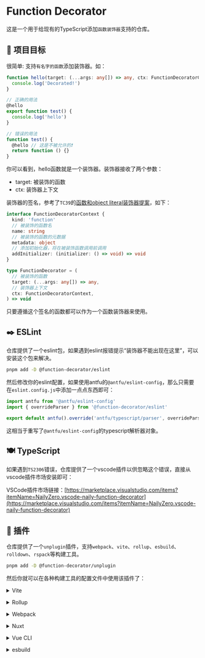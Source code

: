 # Function Decorator

这是一个用于给现有的TypeScript添加`函数装饰器`支持的仓库。

## 🎯 项目目标

很简单: 支持`有名字的函数`添加装饰器。如：

```ts
function hello(target: (...args: any[]) => any, ctx: FunctionDecoratorContext) {
  console.log('Decorated!')
}

// 正确的用法
@hello
export function test() {
  console.log('hello')
}

// 错误的用法
function test() {
  @hello // 这是不被允许的❗️
  return function () {}
}
```

你可以看到，hello函数就是一个装饰器。装饰器接收了两个参数：

- target: 被装饰的函数
- ctx: 装饰器上下文

装饰器的签名，参考了`TC39`的[函数和object literal装饰器提案](https://github.com/tc39/proposal-function-and-object-literal-element-decorators)，如下：

```ts
interface FunctionDecoratorContext {
  kind: 'function'
  // 被装饰的函数名
  name: string
  // 被装饰的函数的元数据
  metadata: object
  // 添加初始化器，将在被装饰函数调用前调用
  addInitializer: (initializer: () => void) => void
}

type FunctionDecorator = (
  // 被装饰的函数
  target: (...args: any[]) => any,
  // 装饰器上下文
  ctx: FunctionDecoratorContext,
) => void
```

只要遵循这个签名的函数都可以作为一个函数装饰器来使用。

## ✒️ ESLint

仓库提供了一个eslint包，如果遇到eslint报错提示“装饰器不能出现在这里”，可以安装这个包来解决。

```bash
pnpm add -D @function-decorator/eslint
```

然后修改你的eslint配置，如果使用antfu的`@antfu/eslint-config`，那么只需要在`eslint.config.js`中添加一点点东西即可：

```js
import antfu from '@antfu/eslint-config'
import { overrideParser } from '@function-decorator/eslint'

export default antfu().override('antfu/typescript/parser', overrideParser)
```

这相当于重写了`@antfu/eslint-config`的typescript解析器对象。

## 🍽️ TypeScript

如果遇到`TS2306`错误，仓库提供了一个vscode插件以供忽略这个错误，直接从vscode插件市场安装即可：

VSCode插件市场链接：[https://marketplace.visualstudio.com/items?itemName=NailyZero.vscode-naily-function-decorator](https://marketplace.visualstudio.com/items?itemName=NailyZero.vscode-naily-function-decorator)

## 🧩 插件

仓库提供了一个`unplugin`插件，支持`webpack`、`vite`、`rollup`、`esbuild`、`rolldown`、`rspack`等构建工具。

```bash
pnpm add -D @function-decorator/unplugin
```

然后你就可以在各种构建工具的配置文件中使用该插件了：

<details>
<summary>Vite</summary><br>

```ts
// vite.config.ts
import FnDecorator from '@function-decorator/unplugin/vite'

export default defineConfig({
  plugins: [
    FnDecorator({ /* options */ }),
  ],
})
```

Example: [`playground/`](./playground/)

<br></details>

<details>
<summary>Rollup</summary><br>

```ts
// rollup.config.js
import FnDecorator from '@function-decorator/unplugin/rollup'

export default {
  plugins: [
    FnDecorator({ /* options */ }),
  ],
}
```

<br></details>

<details>
<summary>Webpack</summary><br>

```ts
// webpack.config.js
module.exports = {
  /* ... */
  plugins: [
    require('@function-decorator/unplugin/webpack')({ /* options */ })
  ]
}
```

<br></details>

<details>
<summary>Nuxt</summary><br>

```ts
// nuxt.config.js
export default defineNuxtConfig({
  modules: [
    ['@function-decorator/unplugin/nuxt', { /* options */ }],
  ],
})
```

> This module works for both Nuxt 2 and [Nuxt Vite](https://github.com/nuxt/vite)

<br></details>

<details>
<summary>Vue CLI</summary><br>

```ts
// vue.config.js
module.exports = {
  configureWebpack: {
    plugins: [
      require('@function-decorator/unplugin/webpack')({ /* options */ }),
    ],
  },
}
```

<br></details>

<details>
<summary>esbuild</summary><br>

```ts
import FnDecorator from '@function-decorator/unplugin/esbuild'
// esbuild.config.js
import { build } from 'esbuild'

build({
  plugins: [FnDecorator()],
})
```

<br></details>

